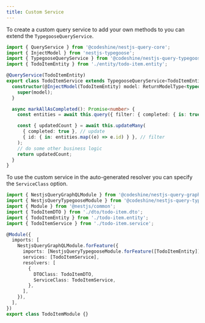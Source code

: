 ```yaml
---
title: Custom Service
---
```


To create a custom query service to add your own methods to you can extend the `TypegooseQueryService`.

```ts title="todo-item.service.ts"
import { QueryService } from '@codeshine/nestjs-query-core';
import { InjectModel } from 'nestjs-typegoose';
import { TypegooseQueryService } from '@codeshine/nestjs-query-typegoose';
import { TodoItemEntity } from './entity/todo-item.entity';

@QueryService(TodoItemEntity)
export class TodoItemService extends TypegooseQueryService<TodoItemEntity> {
  constructor(@InjectModel(TodoItemEntity) model: ReturnModelType<typeof TodoItemEntity>) {
    super(model);
  }

  async markAllAsCompleted(): Promise<number> {
    const entities = await this.query({ filter: { completed: { is: true } } });

    const { updatedCount } = await this.updateMany(
      { completed: true }, // update
      { id: { in: entities.map((e) => e.id) } }, // filter
    );
    // do some other business logic
    return updatedCount;
  }
}
```

To use the custom service in the auto-generated resolver you can specify the `ServiceClass` option.

```ts title="todo-item.module.ts" {12,16}
import { NestjsQueryGraphQLModule } from '@codeshine/nestjs-query-graphql';
import { NestjsQueryTypegooseModule } from '@codeshine/nestjs-query-typegoose';
import { Module } from '@nestjs/common';
import { TodoItemDTO } from './dto/todo-item.dto';
import { TodoItemEntity } from './todo-item.entity';
import { TodoItemService } from './todo-item.service';

@Module({
  imports: [
    NestjsQueryGraphQLModule.forFeature({
      imports: [NestjsQueryTypegooseModule.forFeature([TodoItemEntity])],
      services: [TodoItemService],
      resolvers: [
        {
          DTOClass: TodoItemDTO,
          ServiceClass: TodoItemService,
        },
      ],
    }),
  ],
})
export class TodoItemModule {}
```
